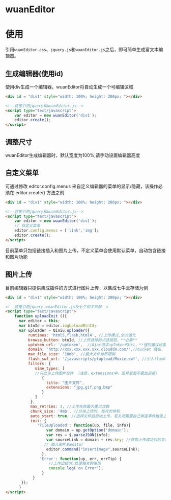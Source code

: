
#  wuanEditor

# 使用

引用`wuanEditor.css`、`jquery.js`和`wuanEditor.js`之后，即可简单生成富文本编辑器。

## 生成编辑器(使用id)

使用div生成一个编辑器，wuanEditor将自动生成一个可编辑区域
```html
<div id = "div1" style="width: 100%; height: 200px; "></div>

<!--这里引用jquery和wuanEditor.js-->
<script type="text/javascript">
    var editor = new wuanEditor('div1');
    editor.create();
</script>
```

## 调整尺寸

wuanEditor生成编辑器时，默认宽度为100%,请手动设置编辑器高度

## 自定义菜单

可通过修改 editor.config.menus 来自定义编辑器的菜单的显示/隐藏，该操作必须在 editor.create() 方法之前
```html
<div id = "div1" style="width: 100%; height: 200px; "></div>

<!--这里引用jquery和wuanEditor.js-->
<script type="text/javascript">
    var editor = new wuanEditor('div1');
    // 自定义菜单
    editor.config.menus = ['link','img'];
    editor.create();
</script>
```
目前菜单只包括链接插入和图片上传，不定义菜单会使用默认菜单，自动包含链接和图片功能

## 图片上传
目前编辑器只提供集成插件的方式进行图片上传，以集成七牛云存储为例

```html
<div id = "div1" style="width: 100%; height: 200px; "></div>

<!--这里引用jquery,wuanEditor.js及七牛相关依赖-->
<script type="text/javascript">
    function uploadInit (){
	  var editor = this;
	  var btnId = editor.imgUploadBtnId;
	  var uploader = Qiniu.uploader({
          runtimes: 'html5,flash,html4', //上传模式,依次退化
          browse_button: btnId, //上传选择的点选按钮，**必需**
          uptoken_url: '/uptoken',  //Ajax请求upToken的Url，**强烈建议设置**（服务端提供）
          domain: 'http://xxx.xxx.xxx.xxx.clouddn.com/',//bucket 域名，下载资源时用到，**必需**
          max_file_size: '10mb', //最大文件体积限制
          flash_swf_url: '/javascripts/plupload/Moxie.swf', //引入flash,相对路径
          filters: {
             mime_types: [
             //只允许上传图片文件 （注意，extensions中，逗号后面不要加空格）
                {
                  title: "图片文件",
                  extensions: "jpg,gif,png,bmp"
                }
             ]
           },
           max_retries: 3, //上传失败最大重试次数
           chunk_size: '4mb', //分块上传时，每片的体积
           auto_start: true, //选择文件后自动上传，若关闭需要自己绑定事件触发上传
           init: {
              'FileUploaded': function(up, file, info){
                  var domain = up.getOption('domain');
                  var res = $.parseJSON(info);
                  var sourceLink = domain + res.key; //获取上传成功后的文件的Url
                 // 插入图片到editor
                  editor.command("insertImage",sourceLink);
                },
               'Error': function(up, err, errTip) {
                   //上传出错时,处理相关的事情
                   console.log('on Error');
                }
            }
       });
	  }
</script>
```
